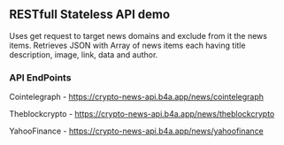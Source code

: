 ## RESTfull Stateless API demo 
Uses get request to target news domains and exclude from it the news items.
Retrieves JSON with Array of news items  each having title description, image, link, data and author.


### API EndPoints
Cointelegraph - https://crypto-news-api.b4a.app/news/cointelegraph

Theblockcrypto - https://crypto-news-api.b4a.app/news/theblockcrypto

YahooFinance - https://crypto-news-api.b4a.app/news/yahoofinance

 
 
